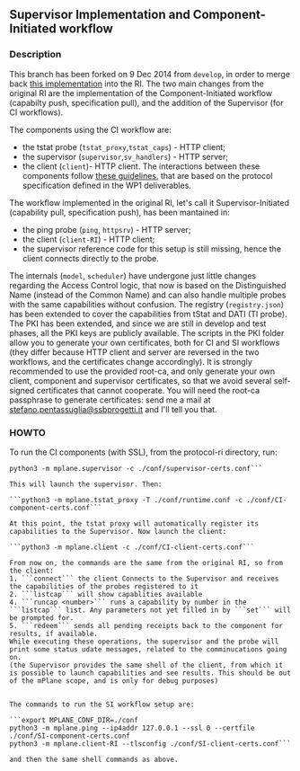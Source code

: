 ## Supervisor Implementation and Component-Initiated workflow

### Description

This branch has been forked on 9 Dec 2014 from `develop`, in order to merge back [this implementation](https://github.com/stepenta/RI) into the RI.
The two main changes from the original RI are the implementation of the Component-Initiated workflow (capabilty push, specification pull), and the addition of the Supervisor (for CI workflows).

The components using the CI workflow are:
- the tstat probe (`tstat_proxy`,`tstat_caps`) - HTTP client;
- the supervisor (`supervisor`,`sv_handlers`) - HTTP server;
- the client (`client`)- HTTP client.
The interactions between these components follow [these guidelines](https://github.com/finvernizzi/mplane_http_transport), that are based on the protocol specification defined in the WP1 deliverables.

The workflow implemented in the original RI, let's call it Supervisor-Initiated (capability pull, specification push), has been mantained in:
- the ping probe (`ping`, `httpsrv`) - HTTP server;
- the client (`client-RI`) - HTTP client;
- the supervisor reference code for this setup is still missing, hence the client connects directly to the probe.

The internals (`model`, `scheduler`) have undergone just little changes regarding the Access Control logic, that now is based on the Distinguished Name (instead of the Common Name) and can also handle multiple probes with the same capabilities without confusion.
The registry (`registry.json`) has been extended to cover the capabilities from tStat and DATI (TI probe).
The PKI has been extended, and since we are still in develop and test phases, all the PKI keys are publicly available.
The scripts in the PKI folder allow you to generate your own certificates, both for CI and SI workflows (they differ because HTTP client and server are reversed in the two workflows, and the certificates change accordingly). It is strongly recommended to use the provided root-ca, and only generate your own client, component and supervisor certificates, so that we avoid several self-signed certificates that cannot cooperate.
You will need the root-ca passphrase to generate certificates: send me a mail at stefano.pentassuglia@ssbprogetti.it and I'll tell you that.

### HOWTO

To run the CI components (with SSL), from the protocol-ri directory, run:

```export MPLANE_CONF_DIR=./conf
python3 -m mplane.supervisor -c ./conf/supervisor-certs.conf```

This will launch the supervisor. Then:

```python3 -m mplane.tstat_proxy -T ./conf/runtime.conf -c ./conf/CI-component-certs.conf```

At this point, the tstat proxy will automatically register its capabilities to the Supervisor. Now launch the client:

```python3 -m mplane.client -c ./conf/CI-client-certs.conf```

From now on, the commands are the same from the original RI, so from the client:
1. ```connect``` the client Connects to the Supervisor and receives the capabilities of the probes registered to it
2. ```listcap``` will show capablities available
4. ```runcap <number>``` runs a capability by number in the ```listcap``` list. Any parameters not yet filled in by ```set``` will be prompted for.
5. ```redeem``` sends all pending receipts back to the component for results, if available.
While executing these operations, the supervisor and the probe will print some status udate messages, related to the comminucations going on.
(the Supervisor provides the same shell of the client, from which it is possible to launch capabilities and see results. This should be out of the mPlane scope, and is only for debug purposes)


The commands to run the SI workflow setup are:

```export MPLANE_CONF_DIR=./conf
python3 -m mplane.ping --ip4addr 127.0.0.1 --ssl 0 --certfile ./conf/SI-component-certs.conf
python3 -m mplane.client-RI --tlsconfig ./conf/SI-client-certs.conf```

and then the same shell commands as above.
